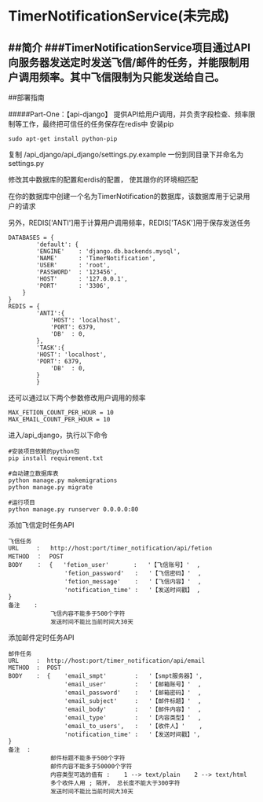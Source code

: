 # TimerNotificationService(未完成)

##简介
###TimerNotificationService项目通过API向服务器发送定时发送飞信/邮件的任务，并能限制用户调用频率。其中飞信限制为只能发送给自己。
---

##部署指南

#####Part-One：【api-django】 提供API给用户调用，并负责字段检查、频率限制等工作，最终把可信任的任务保存在redis中
安装pip
```	
sudo apt-get install python-pip
```
复制 /api_django/api_django/settings.py.example 一份到同目录下并命名为 settings.py

修改其中数据库的配置和erdis的配置， 使其跟你的环境相匹配

在你的数据库中创建一个名为TimerNotification的数据库，该数据库用于记录用户的请求

另外，REDIS['ANTI']用于计算用户调用频率，REDIS['TASK']用于保存发送任务
```    
DATABASES = {
    	'default': {
		'ENGINE'	: 'django.db.backends.mysql',
		'NAME'		: 'TimerNotification',
		'USER'		: 'root',
		'PASSWORD'	: '123456',
		'HOST'		: '127.0.0.1',
		'PORT'		: '3306',
	}
}
REDIS = {
       	'ANTI':{
	       	'HOST': 'localhost',
	       	'PORT': 6379,
	       	'DB'  : 0,
        },	
    	'TASK':{
	   	'HOST': 'localhost',
	   	'PORT': 6379,
	    	'DB'  : 0,
        }	
        }
```
还可以通过以下两个参数修改用户调用的频率
```
MAX_FETION_COUNT_PER_HOUR = 10  
MAX_EMAIL_COUNT_PER_HOUR = 10
```
进入/api_django，执行以下命令
```
#安装项目依赖的python包
pip install requirement.txt
    
#自动建立数据库表
python manage.py makemigrations
python manage.py migrate
   
#运行项目
python manage.py runserver 0.0.0.0:80
```
添加飞信定时任务API
```  
飞信任务
URL     :   http://host:port/timer_notification/api/fetion
METHOD  ：  POST
BODY    ：  {   'fetion_user'       :   '【飞信账号】'  , 
                'fetion_password'   :   '【飞信密码】'  ,  
                'fetion_message'    :  	'【飞信内容】'  ,     
                'notification_time' :   '【发送时间戳】 ,
}
备注    :   	
			飞信内容不能多于500个字符
			发送时间不能比当前时间大30天
```

添加邮件定时任务API
```   
邮件任务
URL     :  http://host:port/timer_notification/api/email
METHOD  :  POST
BODY    :  {   	'email_smpt'	    :	'【smpt服务器】',      
                'email_user'        :   '【邮箱账号】'  ,                                          
                'email_password'    :  	'【邮箱密码】'  ,           
                'email_subject'     :   '【邮件标题】'  ,                                                     
                'email_body'        :   '【邮件内容】'  ,                                                     
                'email_type'        :   '【内容类型】'  ,                                       
                'email_to_users',   :   '【收件人】'    ,                                                 
                'notification_time' :   '【发送时间戳】',
}
备注	:   	
			邮件标题不能多于500个字符
			邮件内容不能多于50000个字符
			内容类型可选的值有 :    1 --> text/plain    2 --> text/html
			多个收件人用 ; 隔开， 总长度不能大于300字符
			发送时间不能比当前时间大30天
```
